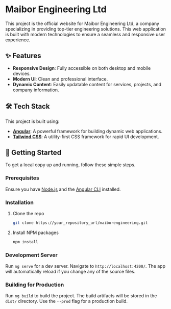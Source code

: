 # Maibor Engineering Ltd

This project is the official website for Maibor Engineering Ltd, a company specializing in providing top-tier engineering solutions. This web application is built with modern technologies to ensure a seamless and responsive user experience.

## ✨ Features

- **Responsive Design**: Fully accessible on both desktop and mobile devices.
- **Modern UI**: Clean and professional interface.
- **Dynamic Content**: Easily updatable content for services, projects, and company information.

## 🛠️ Tech Stack

This project is built using:

- **[Angular](https://angular.io/)**: A powerful framework for building dynamic web applications.
- **[Tailwind CSS](https://tailwindcss.com/)**: A utility-first CSS framework for rapid UI development.

## 🚀 Getting Started

To get a local copy up and running, follow these simple steps.

### Prerequisites

Ensure you have [Node.js](https://nodejs.org/) and the [Angular CLI](https://github.com/angular/angular-cli) installed.

### Installation

1. Clone the repo
   ```sh
   git clone https://your_repository_url/maiborengineering.git
   ```
2. Install NPM packages
   ```sh
   npm install
   ```

### Development Server

Run `ng serve` for a dev server. Navigate to `http://localhost:4200/`. The app will automatically reload if you change any of the source files.

### Building for Production

Run `ng build` to build the project. The build artifacts will be stored in the `dist/` directory. Use the `--prod` flag for a production build.
